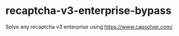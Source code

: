 # recaptcha-v3-enterprise-bypass
Solve any recaptcha v3 enterprise using https://www.capsolver.com/



                                                                                                                                        